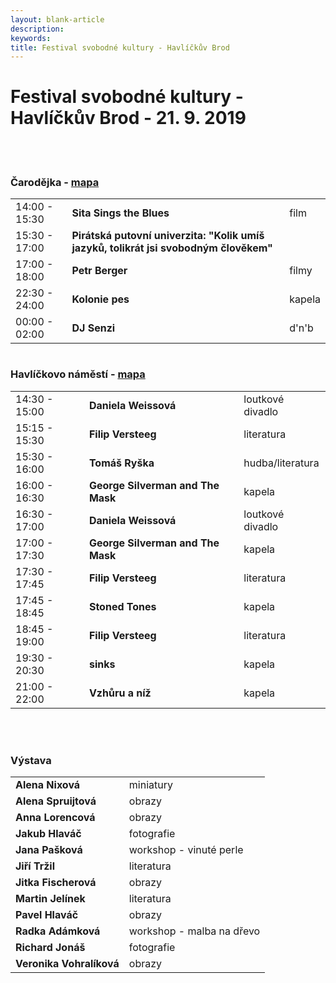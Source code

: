 ```yaml
---
layout: blank-article
description: 
keywords: 
title: Festival svobodné kultury - Havlíčkův Brod
---
```


<div class="pce-hero pce-hero--entry">
    <div class="pce-hero__content">
        <h1 class="c-page-title">Festival svobodné kultury - Havlíčkův Brod - 21. 9. 2019</h1><br><br>        
    </div>
</div>
<div class="row o-section-block c-emphasized-text">    
    <div class="medium-12 large-12 columns">
        <section class="o-section">
            <div class="o-secion-header o-section-header--bordered">
                <h3 class="o-section__heading t-h4-super">Čarodějka - <a href="https://goo.gl/maps/HZSyGV1HYsrrPgpx9" target="_blank" rel="noopener">mapa</a></h3>
            </div>
            <div class="u-1margin--top">
                <table>
                  <tr>
                    <td>14:00 - 15:30</td>
                    <td><b>Sita Sings the Blues</b></td>
                    <td>film</td>
                  </tr>  
                  <tr>
                    <td>15:30 - 17:00</td>
                    <td><b>Pirátská putovní univerzita: "Kolik umíš jazyků, tolikrát jsi svobodným člověkem"</b></td>
                    <td></td>
                  </tr>
                  <tr>
                    <td>17:00 - 18:00</td>
                    <td><b>Petr Berger</b></td>
                    <td>filmy</td>
                  </tr>
                  <tr>
                    <td>22:30 - 24:00</td>
                    <td><b>Kolonie pes</b></td>
                    <td>kapela</td>
                  </tr>
                  <tr>
                    <td>00:00 - 02:00</td>
                    <td><b>DJ Senzi</b></td>
                    <td>d'n'b</td>
                  </tr>
                </table>
            </div>
        </section>
    </div>
    <div class="medium-12 large-12 columns">
        <section class="o-section">
            <div class="o-secion-header o-section-header--bordered">
                <h3 class="o-section__heading t-h4-super">Havlíčkovo náměstí - <a href="https://goo.gl/maps/MBzqEos2UuYa4bcJ9" target="_blank" rel="noopener">mapa</a></h3>
            </div>
            <div class="u-1margin--top">
                <table>
                  <tr>
                    <td>14:30 - 15:00</td>
                    <td><b>Daniela Weissová</b></td>
                    <td>loutkové divadlo</td>
                  </tr> 
                  <tr>
                    <td>15:15 - 15:30</td>
                    <td><b>Filip Versteeg</b></td>
                    <td>literatura</td>
                  </tr>  
                  <tr>
                    <td>15:30 - 16:00</td>
                    <td><b>Tomáš Ryška</b></td>
                    <td>hudba/literatura</td>
                  </tr> 
                  <tr>
                    <td>16:00 - 16:30</td>
                    <td><b>George Silverman and The Mask</b></td>
                    <td>kapela</td>
                  </tr> 
                  <tr>
                    <td>16:30 - 17:00</td>
                    <td><b>Daniela Weissová</b></td>
                    <td>loutkové divadlo</td>
                  </tr> 
                  <tr>
                    <td>17:00 - 17:30</td>
                    <td><b>George Silverman and The Mask</b></td>
                    <td>kapela</td>
                  </tr>
                  <tr>
                    <td>17:30 - 17:45</td>
                    <td><b>Filip Versteeg</b></td>
                    <td>literatura</td>
                  </tr>
                  <tr>
                    <td>17:45 - 18:45</td>
                    <td><b>Stoned Tones</b></td>
                    <td>kapela</td>
                  </tr> 
                  <tr>
                    <td>18:45 - 19:00</td>
                    <td><b>Filip Versteeg</b></td>
                    <td>literatura</td>
                  </tr>
                  <tr>
                    <td>19:30 - 20:30</td>
                    <td><b>sinks</b></td>
                    <td>kapela</td>
                  </tr>        
                  <tr>
                    <td>21:00 - 22:00</td>
                    <td><b>Vzhůru a níž</b></td>
                    <td>kapela</td>
                  </tr>   
                </table>
            </div>
        </section>
    </div>
    <br>
    <br>
    <div class="medium-12 large-12 columns">
        <section class="o-section">
            <div class="o-secion-header o-section-header--bordered">
                <h3 class="o-section__heading t-h4-super">Výstava</h3>
            </div>
            <div class="u-1margin--top">
                <table>
                  <tr>
                    <td><b>Alena Nixová</b></td>
                    <td>miniatury</td>                    
                  </tr> 
                  <tr>
                    <td><b>Alena Spruijtová</b></td>
                    <td>obrazy</td>                    
                  </tr>                       
                  <tr>
                    <td><b>Anna Lorencová</b></td>
                    <td>obrazy</td>                    
                  </tr> 
                  <tr>
                    <td><b>Jakub Hlaváč</b></td>
                    <td>fotografie</td>                    
                  </tr>
                  <tr>
                    <td><b>Jana Pašková</b></td>
                    <td>workshop - vinuté perle</td>                    
                  </tr>
                  <tr>
                    <td><b>Jiří Tržil</b></td>
                    <td>literatura</td>                    
                  </tr>
                  <tr>
                    <td><b>Jitka Fischerová</b></td>
                    <td>obrazy</td>                    
                  </tr>
                  <tr>
                    <td><b>Martin Jelínek</b></td>
                    <td>literatura</td>                    
                  </tr>
                  <tr>
                    <td><b>Pavel Hlaváč</b></td>
                    <td>obrazy</td>                    
                  </tr>
                  <tr>
                    <td><b>Radka Adámková</b></td>
                    <td>workshop - malba na dřevo</td>                    
                  </tr>
                  <tr>
                    <td><b>Richard Jonáš</b></td>
                    <td>fotografie</td>                    
                  </tr>
                  <tr>
                    <td><b>Veronika Vohralíková</b></td>
                    <td>obrazy</td>                    
                  </tr>                                                      
                </table>
            </div>
        </section>
    </div>
</div>
